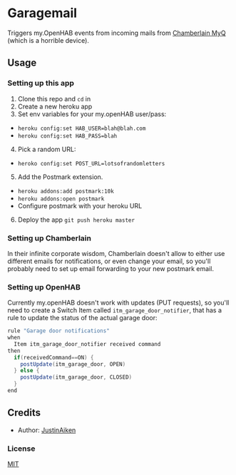 # Garagemail

Triggers my.OpenHAB events from incoming mails from [Chamberlain MyQ](https://www.amazon.com/gp/product/B00EAD65UW/?tag=cc0a0-20) (which is a horrible device).

## Usage

### Setting up this app

1. Clone this repo and `cd` in
2. Create a new heroku app
3. Set env variables for your my.openHAB user/pass:
  - `heroku config:set HAB_USER=blah@blah.com`
  - `heroku config:set HAB_PASS=blah`
4. Pick a random URL:
  - `heroko config:set POST_URL=lotsofrandomletters`
5. Add the Postmark extension.
  - `heroku addons:add postmark:10k`
  - `heroku addons:open postmark`
  - Configure postmark with your heroku URL
6. Deploy the app `git push heroku master`

### Setting up Chamberlain

In their infinite corporate wisdom, Chamberlain doesn't allow to either use different emails for notifications, or even change your email, so you'll probably need to set up email forwarding to your new postmark email.

### Setting up OpenHAB

Currently my.openHAB doesn't work with updates (PUT requests), so you'll need to create a Switch Item called `itm_garage_door_notifier`, that has a rule to update the status of the actual garage door:

```java
rule "Garage door notifications"
when
  Item itm_garage_door_notifier received command
then
  if(receivedCommand==ON) {
    postUpdate(itm_garage_door, OPEN)
  } else {
    postUpdate(itm_garage_door, CLOSED)
  }
end
```

## Credits

- Author: [JustinAiken](https://github.com/JustinAiken)

### License

[MIT](LICENSE)
